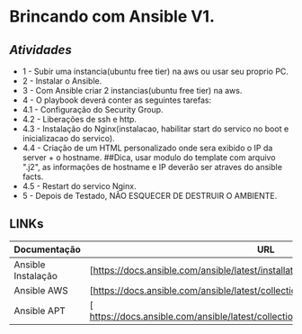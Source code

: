 # Brincando com Ansible V1.
## _Atividades_
- 1 - Subir uma instancia(ubuntu free tier) na aws ou usar seu proprio PC.
- 2 - Instalar o Ansible.
- 3 - Com Ansible criar 2 instancias(ubuntu free tier) na aws.
- 4 - O playbook deverá conter as seguintes tarefas:
- 4.1 - Configuração do Security Group.
- 4.2 - Liberações de ssh e http.
- 4.3 - Instalação do Nginx(instalacao, habilitar start do servico no boot e inicializacao do servico).
- 4.4 - Criação de um HTML personalizado onde sera exibido o IP da server + o hostname. ##Dica, usar modulo do template com arquivo ".j2", as informações de hostname e IP deverão ser atraves do ansible facts.
- 4.5 - Restart do servico Nginx.
- 5 - Depois de Testado, NÃO ESQUECER DE DESTRUIR O AMBIENTE.

## LINKs

| Documentação | URL |
| ------ | ------ |
| Ansible Instalação | [https://docs.ansible.com/ansible/latest/installation_guide/intro_installation.html]|
| Ansible AWS | [https://docs.ansible.com/ansible/latest/collections/amazon/aws/index.html]|
| Ansible APT | [ https://docs.ansible.com/ansible/latest/collections/ansible/builtin/apt_module.html]|
